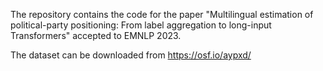 The repository contains the code for the paper "Multilingual estimation of political-party positioning: From label aggregation to long-input Transformers" accepted to EMNLP 2023.

The dataset can be downloaded from https://osf.io/aypxd/